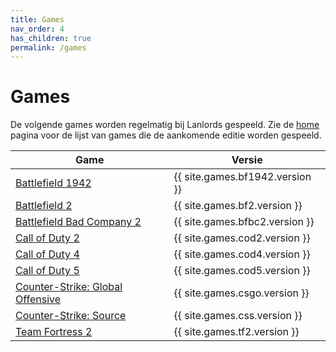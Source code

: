```yaml
---
title: Games
nav_order: 4
has_children: true
permalink: /games
---
```


# Games

De volgende games worden regelmatig bij Lanlords gespeeld. Zie de [home](/#games)
pagina voor de lijst van games die de aankomende editie worden gespeeld.

| Game                                            | Versie                           |
|-------------------------------------------------|----------------------------------|
| [Battlefield 1942](games/bf1942)                | {{ site.games.bf1942.version }}  |
| [Battlefield 2](games/2)                        | {{ site.games.bf2.version }}     |
| [Battlefield Bad Company 2](games/bfbc2)        | {{ site.games.bfbc2.version }}   |
| [Call of Duty 2](games/cod2)                    | {{ site.games.cod2.version }}    |
| [Call of Duty 4](games/cod4)                    | {{ site.games.cod4.version }}    |
| [Call of Duty 5](games/cod5)                    | {{ site.games.cod5.version }}    |
| [Counter-Strike: Global Offensive](games/csgo)  | {{ site.games.csgo.version }}    |
| [Counter-Strike: Source](games/css)             | {{ site.games.css.version }}     |
| [Team Fortress 2](games/tf2)                    | {{ site.games.tf2.version }}     |
